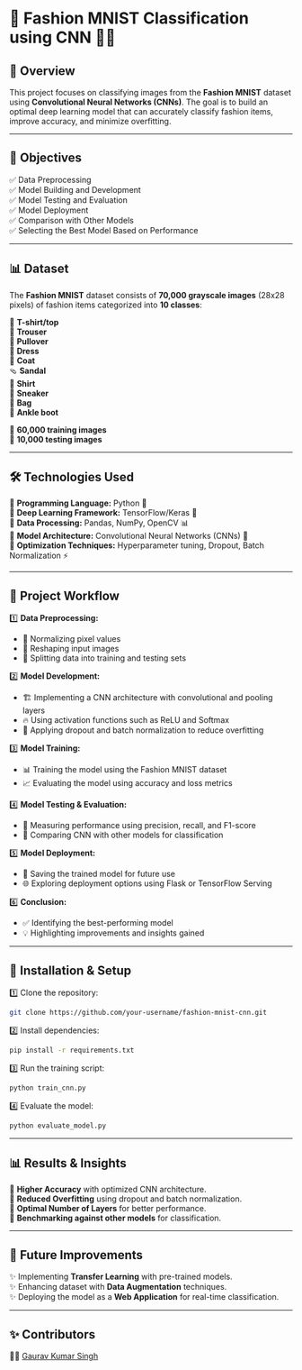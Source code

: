 # 🎨 Fashion MNIST Classification using CNN 🧵👟

## 📌 Overview

This project focuses on classifying images from the **Fashion MNIST** dataset using **Convolutional Neural Networks (CNNs)**. The goal is to build an optimal deep learning model that can accurately classify fashion items, improve accuracy, and minimize overfitting.

---

## 🎯 Objectives
✅ Data Preprocessing  
✅ Model Building and Development  
✅ Model Testing and Evaluation  
✅ Model Deployment  
✅ Comparison with Other Models  
✅ Selecting the Best Model Based on Performance  

---

## 📊 Dataset
The **Fashion MNIST** dataset consists of **70,000 grayscale images** (28x28 pixels) of fashion items categorized into **10 classes**:

👕 **T-shirt/top**  
👖 **Trouser**  
🧥 **Pullover**  
👗 **Dress**  
🧥 **Coat**  
🩴 **Sandal**  
👚 **Shirt**  
👟 **Sneaker**  
👜 **Bag**  
🥾 **Ankle boot**  

🔹 **60,000 training images**   
🔹 **10,000 testing images**

---

## 🛠️ Technologies Used
🔹 **Programming Language:** Python 🐍  
🔹 **Deep Learning Framework:** TensorFlow/Keras 🤖  
🔹 **Data Processing:** Pandas, NumPy, OpenCV 📊  
🔹 **Model Architecture:** Convolutional Neural Networks (CNNs) 🧠  
🔹 **Optimization Techniques:** Hyperparameter tuning, Dropout, Batch Normalization ⚡

---

## 🔄 Project Workflow

1️⃣ **Data Preprocessing:**  
   - 🔹 Normalizing pixel values  
   - 🔹 Reshaping input images  
   - 🔹 Splitting data into training and testing sets  

2️⃣ **Model Development:**  
   - 🏗️ Implementing a CNN architecture with convolutional and pooling layers  
   - 🔥 Using activation functions such as ReLU and Softmax  
   - 🛑 Applying dropout and batch normalization to reduce overfitting  

3️⃣ **Model Training:**  
   - 📊 Training the model using the Fashion MNIST dataset  
   - 📈 Evaluating the model using accuracy and loss metrics  

4️⃣ **Model Testing & Evaluation:**  
   - 🧐 Measuring performance using precision, recall, and F1-score  
   - 🔄 Comparing CNN with other models for classification  

5️⃣ **Model Deployment:**  
   - 💾 Saving the trained model for future use  
   - 🌐 Exploring deployment options using Flask or TensorFlow Serving  

6️⃣ **Conclusion:**  
   - ✅ Identifying the best-performing model  
   - 💡 Highlighting improvements and insights gained  

---

## 🚀 Installation & Setup

1️⃣ Clone the repository:
   ```bash
   git clone https://github.com/your-username/fashion-mnist-cnn.git
   ```

2️⃣ Install dependencies:
   ```bash
   pip install -r requirements.txt
   ```

3️⃣ Run the training script:
   ```bash
   python train_cnn.py
   ```

4️⃣ Evaluate the model:
   ```bash
   python evaluate_model.py
   ```

---

## 📊 Results & Insights
🎯 **Higher Accuracy** with optimized CNN architecture.  
🎯 **Reduced Overfitting** using dropout and batch normalization.  
🎯 **Optimal Number of Layers** for better performance.  
🎯 **Benchmarking against other models** for classification.  

---

## 🔮 Future Improvements
✨ Implementing **Transfer Learning** with pre-trained models.  
✨ Enhancing dataset with **Data Augmentation** techniques.  
✨ Deploying the model as a **Web Application** for real-time classification.  

---

## ✨ Contributors
👨‍💻 [Gaurav Kumar Singh](https://github.com/GauravKumarSingh262)


